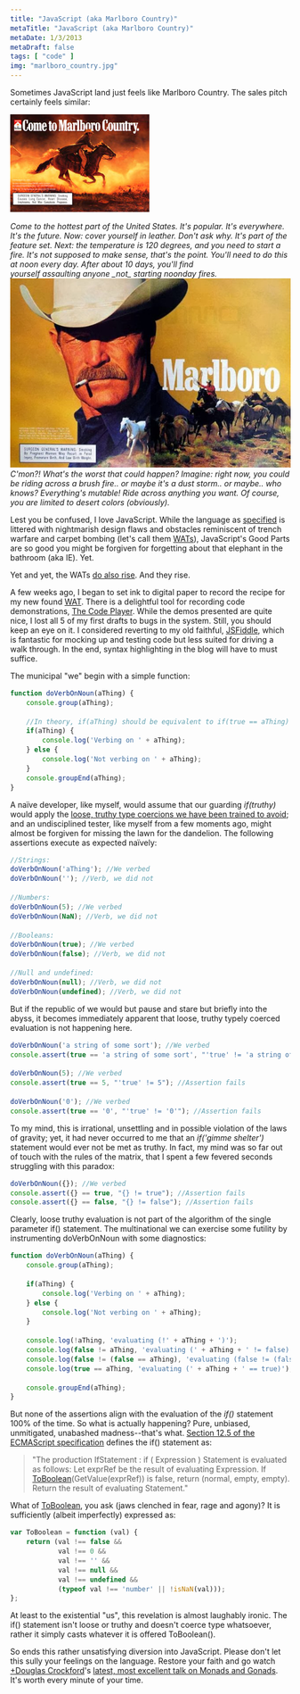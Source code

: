 ```yaml
---
title: "JavaScript (aka Marlboro Country)"
metaTitle: "JavaScript (aka Marlboro Country)"
metaDate: 1/3/2013
metaDraft: false
tags: [ "code" ]
img: "marlboro_country.jpg"
---
```


Sometimes JavaScript land just feels like Marlboro Country. The sales pitch certainly feels similar:


[![](https://github.com/crfroehlich/cdn/raw/main/images/marlboro_country_horse_rider.jpg)](https://github.com/crfroehlich/cdn/raw/main/images/marlboro_country_horse_rider.jpg)

_Come to the hottest part of the United States. It's popular. It's everywhere. It's the future. Now: cover yourself in leather. Don't ask why. It's part of the feature set. Next: the temperature is 120 degrees, and you need to start a fire. It's not supposed to make sense, that's the point. You'll need to do this at noon every day. After about 10 days, you'll find yourself assaulting anyone \_not\_ starting noonday fires._
[_![](https://github.com/crfroehlich/cdn/raw/main/images/marlboro_man.jpg)_](https://github.com/crfroehlich/cdn/raw/main/images/marlboro_man.jpg)
_C'mon?! What's the worst that could happen?_
_Imagine: right now, you could be riding across a brush fire.. or maybe it's a dust storm.. or maybe.. who knows? Everything's mutable! Ride across anything you want. Of course, you are limited to desert colors (obviously)._

Lest you be confused, I love JavaScript. While the language as [specified](http://www.ecma-international.org/ecma-262/5.1/) is littered with nightmarish design flaws and obstacles reminiscent of trench warfare and carpet bombing (let's call them [WATs](https://www.destroyallsoftware.com/talks/wat)), JavaScript's Good Parts are so good you might be forgiven for forgetting about that elephant in the bathroom (aka IE). Yet.

Yet and yet, the WATs [do also rise](http://www.workpump.com/bugcount/bugcount.html). And they rise.

A few weeks ago, I began to set ink to digital paper to record the recipe for my new found [WAT](http://www.urbandictionary.com/define.php?term=wat&defid=3322419). There is a delightful tool for recording code demonstrations, [The Code Player](http://thecodeplayer.com/). While the demos presented are quite nice, I lost all 5 of my first drafts to bugs in the system. Still, you should keep an eye on it. I considered reverting to my old faithful, [JSFiddle](http://jsfiddle.net/), which is fantastic for mocking up and testing code but less suited for driving a walk through. In the end, syntax highlighting in the blog will have to must suffice.

The municipal "we" begin with a simple function:

```js
function doVerbOnNoun(aThing) {
    console.group(aThing);

    //In theory, if(aThing) should be equivalent to if(true == aThing)
    if(aThing) {
        console.log('Verbing on ' + aThing);
    } else {
        console.log('Not verbing on ' + aThing);
    }
    console.groupEnd(aThing);
}
```

A naïve developer, like myself, would assume that our guarding _if(truthy)_ would apply the [loose, truthy type coercions we have been trained to avoid](http://bonsaiden.github.com/JavaScript-Garden/#types.equality); and an undisciplined tester, like myself from a few moments ago, might almost be forgiven for missing the lawn for the dandelion. The following assertions execute as expected naïvely:

```js
//Strings:
doVerbOnNoun('aThing'); //We verbed
doVerbOnNoun(''); //Verb, we did not

//Numbers:
doVerbOnNoun(5); //We verbed
doVerbOnNoun(NaN); //Verb, we did not

//Booleans:
doVerbOnNoun(true); //We verbed
doVerbOnNoun(false); //Verb, we did not

//Null and undefined:
doVerbOnNoun(null); //Verb, we did not
doVerbOnNoun(undefined); //Verb, we did not
```

But if the republic of we would but pause and stare but briefly into the abyss, it becomes immediately apparent that loose, truthy typely coerced evaluation is not happening here.

```js
doVerbOnNoun('a string of some sort'); //We verbed
console.assert(true == 'a string of some sort', "'true' != 'a string of some sort'"); //Assertion fails

doVerbOnNoun(5); //We verbed
console.assert(true == 5, "'true' != 5"); //Assertion fails

doVerbOnNoun('0'); //We verbed
console.assert(true == '0', "'true' != '0'"); //Assertion fails
```

To my mind, this is irrational, unsettling and in possible violation of the laws of gravity; yet, it had never occurred to me that an _if('gimme shelter')_ statement would ever not be met as truthy. In fact, my mind was so far out of touch with the rules of the matrix, that I spent a few fevered seconds struggling with this paradox:

```js
doVerbOnNoun({}); //We verbed
console.assert({} == true, "{} != true"); //Assertion fails
console.assert({} == false, "{} != false"); //Assertion fails
```

Clearly, loose truthy evaluation is not part of the algorithm of the single parameter if() statement. The multinational we can exercise some futility by instrumenting doVerbOnNoun with some diagnostics:

```js
function doVerbOnNoun(aThing) {
    console.group(aThing);

    if(aThing) {
        console.log('Verbing on ' + aThing);
    } else {
        console.log('Not verbing on ' + aThing);
    }

    console.log(!aThing, 'evaluating (!' + aThing + ')');
    console.log(false != aThing, 'evaluating (' + aThing + ' != false)');
    console.log(false != (false == aThing), 'evaluating (false != (false == ' + aThing + ')');
    console.log(true == aThing, 'evaluating (' + aThing + ' == true)');

    console.groupEnd(aThing);
}
```

But none of the assertions align with the evaluation of the _if()_ statement 100% of the time. So what is actually happening? Pure, unbiased, unmitigated, unabashed madness--that's what. [Section 12.5 of the ECMAScript specification](http://www.ecma-international.org/ecma-262/5.1/#sec-12.5) defines the if() statement as:

> "The production IfStatement : if ( Expression ) Statement is evaluated as follows:
> Let exprRef be the result of evaluating Expression.
> If [ToBoolean](http://www.ecma-international.org/ecma-262/5.1/#sec-9.2)(GetValue(exprRef)) is false, return (normal, empty, empty).
> Return the result of evaluating Statement."

What of [ToBoolean](http://www.ecma-international.org/ecma-262/5.1/#sec-9.2), you ask (jaws clenched in fear, rage and agony)? It is sufficiently (albeit imperfectly) expressed as:

```js
var ToBoolean = function (val) {
    return (val !== false &&
            val !== 0 &&
            val !== '' &&
            val !== null &&
            val !== undefined &&
            (typeof val !== 'number' || !isNaN(val)));
};
```

At least to the existential "us", this revelation is almost laughably ironic. The if() statement isn't loose or truthy and doesn't coerce type whatsoever, rather it simply casts whatever it is offered ToBoolean().

So ends this rather unsatisfying diversion into JavaScript. Please don't let this sully your feelings on the language. Restore your faith and go watch [+Douglas Crockford](http://plus.google.com/118095276221607585885)'s [latest, most excellent talk on Monads and Gonads](http://www.youtube.com/watch?v=dkZFtimgAcM). It's worth every minute of your time.
